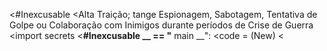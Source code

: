 <#Inexcusable
<Alta Traição; tange Espionagem, Sabotagem, Tentativa de Golpe ou Colaboração com Inimigos durante períodos de Crise de Guerra
<import secrets
<__#Inexcusable __ == "__ main __": 
<code = (New)
<
